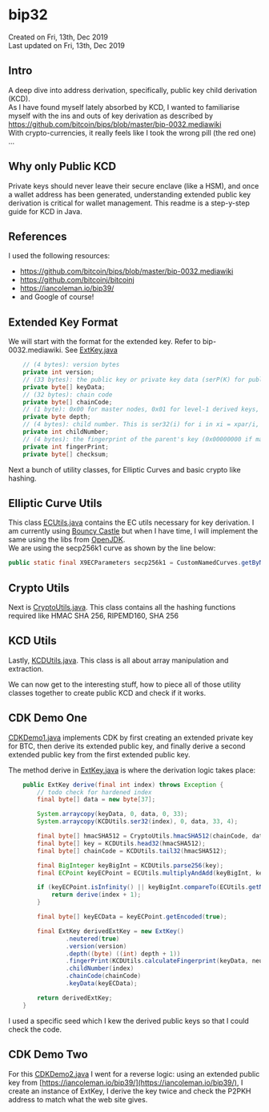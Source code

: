 # bip32

Created on Fri, 13th, Dec 2019  
Last updated on Fri, 13th, Dec 2019 

## Intro
A deep dive into address derivation, specifically, public key child derivation (KCD).  
As I have found myself lately absorbed by KCD, I wanted to familiarise myself with the ins and outs
of key derivation as described by https://github.com/bitcoin/bips/blob/master/bip-0032.mediawiki  
With crypto-currencies, it really feels like I took the wrong pill (the red one) ...  

## Why only Public KCD
Private keys should never leave their secure enclave (like a HSM), and once a wallet address has
been generated, understanding extended public key derivation is critical for wallet management.
This readme is a step-y-step guide for KCD in Java.

## References
I used the following resources:
- https://github.com/bitcoin/bips/blob/master/bip-0032.mediawiki
- https://github.com/bitcoinj/bitcoinj
- https://iancoleman.io/bip39/
- and Google of course!

## Extended Key Format
We will start with the format for the extended key. Refer to bip-0032.mediawiki.
See [ExtKey.java](https://github.com/tjdragon/bip32/blob/master/code/src/main/java/tj/bip32/ExtKey.java)

```java
    // (4 bytes): version bytes
    private int version; 
    // (33 bytes): the public key or private key data (serP(K) for public keys, 0x00 || ser256(k) for private keys)
    private byte[] keyData; 
    // (32 bytes): chain code
    private byte[] chainCode; 
    // (1 byte): 0x00 for master nodes, 0x01 for level-1 derived keys, ...
    private byte depth; 
    // (4 bytes): child number. This is ser32(i) for i in xi = xpar/i, with xi the key being serialized. (0x00000000 if master key)
    private int childNumber; 
    // (4 bytes): the fingerprint of the parent's key (0x00000000 if master key)
    private int fingerPrint; 
    private byte[] checksum;
```

Next a bunch of utility classes, for Elliptic Curves and basic crypto like hashing.

## Elliptic Curve Utils
This class [ECUtils.java](https://github.com/tjdragon/bip32/blob/master/code/src/main/java/tj/bip32/ECUtils.java) contains
the EC utils necessary for key derivation. I am currently using [Bouncy Castle](https://www.bouncycastle.org/) but
when I have time, I will implement the same using the libs from [OpenJDK](https://openjdk.java.net/).  
We are using the secp256k1 curve as shown by the line below:

```java
public static final X9ECParameters secp256k1 = CustomNamedCurves.getByName("secp256k1");
```

## Crypto Utils
Next is [CryptoUtils.java](https://github.com/tjdragon/bip32/blob/master/code/src/main/java/tj/bip32/CryptoUtils.java).
This class contains all the hashing functions required like HMAC SHA 256, RIPEMD160, SHA 256

## KCD Utils
Lastly, [KCDUtils.java](https://github.com/tjdragon/bip32/blob/master/code/src/main/java/tj/bip32/KCDUtils.java).
This class is all about array manipulation and extraction.  

We can now get to the interesting stuff, how to piece all of those utility classes together to create
public KCD and check if it works.

## CDK Demo One
[CDKDemo1.java](https://github.com/tjdragon/bip32/blob/master/code/src/main/java/tj/bip32/CDKDemo1.java) implements CDK
by first creating an extended private key for BTC, then derive its extended public key, 
and finally derive a second extended public key from the first extended public key.

The method derive in [ExtKey.java](https://github.com/tjdragon/bip32/blob/master/code/src/main/java/tj/bip32/ExtKey.java) is where the derivation logic takes place:

```java
    public ExtKey derive(final int index) throws Exception {
        // todo check for hardened index
        final byte[] data = new byte[37];

        System.arraycopy(keyData, 0, data, 0, 33);
        System.arraycopy(KCDUtils.ser32(index), 0, data, 33, 4);

        final byte[] hmacSHA512 = CryptoUtils.hmacSHA512(chainCode, data);
        final byte[] key = KCDUtils.head32(hmacSHA512);
        final byte[] chainCode = KCDUtils.tail32(hmacSHA512);

        final BigInteger keyBigInt = KCDUtils.parse256(key);
        final ECPoint keyECPoint = ECUtils.multiplyAndAdd(keyBigInt, keyData);

        if (keyECPoint.isInfinity() || keyBigInt.compareTo(ECUtils.getN()) >= 0) {
            return derive(index + 1);
        }

        final byte[] keyECData = keyECPoint.getEncoded(true);

        final ExtKey derivedExtKey = new ExtKey()
                .neutered(true)
                .version(version)
                .depth((byte) ((int) depth + 1))
                .fingerPrint(KCDUtils.calculateFingerprint(keyData, neutered))
                .childNumber(index)
                .chainCode(chainCode)
                .keyData(keyECData);

        return derivedExtKey;
    }
```

I used a specific seed which I kew the derived public keys so that I could check the code.

## CDK Demo Two
For this [CDKDemo2.java](https://github.com/tjdragon/bip32/blob/master/code/src/main/java/tj/bip32/CDKDemo2.java)
I went for a reverse logic: using an extended public key from [https://iancoleman.io/bip39/](https://iancoleman.io/bip39/),
I create an instance of ExtKey, I derive the key twice and check the P2PKH address to match what the web site gives.